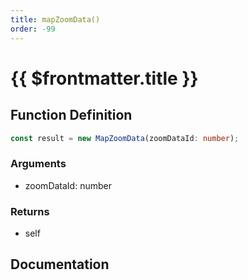 ```yaml
---
title: mapZoomData()
order: -99
---
```


# {{ $frontmatter.title }}

<!--@include: ./mapZoomData_partial_header.md-->

## Function Definition

```ts
const result = new MapZoomData(zoomDataId: number);
```

### Arguments

* zoomDataId: number

### Returns

* self

## Documentation

<!--@include: ./mapZoomData_partial_footer.md-->

